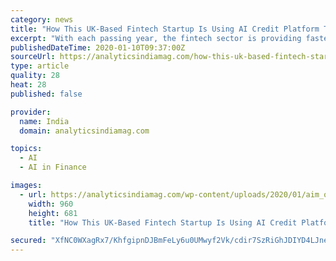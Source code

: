 ```yaml
---
category: news
title: "How This UK-Based Fintech Startup Is Using AI Credit Platform To Provide Debt Finance To SMEs"
excerpt: "With each passing year, the fintech sector is providing faster, flexible and secured consumer experience, and is protecting against the risks and vulnerabilities of traditional insurance and loans. In fact, the global fintech market size is expected to grow to $124.3 billion by the end of 2025 at a CAGR of 23.8%. With a vision of providing ..."
publishedDateTime: 2020-01-10T09:37:00Z
sourceUrl: https://analyticsindiamag.com/how-this-uk-based-fintech-startup-is-using-ai-credit-platform-to-provide-debt-finance-to-smes/
type: article
quality: 28
heat: 28
published: false

provider:
  name: India
  domain: analyticsindiamag.com

topics:
  - AI
  - AI in Finance

images:
  - url: https://analyticsindiamag.com/wp-content/uploads/2020/01/aim_oaknorth.jpg
    width: 960
    height: 681
    title: "How This UK-Based Fintech Startup Is Using AI Credit Platform To Provide Debt Finance To SMEs"

secured: "XfNC0WXagRx7/KhfgipnDJBmFeLy6u0UMwyf2Vk/cdir7SzRiGhJDIYD4LJneOK76ANLNCr6KS7oPbLzmm/GRrrVDYsOb8qitzHFggYpLx+DeXQ3A59WLMH77ulduAum4bTHS11Wt9DPjGWv/tXAtnazS80H7zk/UFoyseLqbKLvpLQ/GVE4SDbaUUfzmL/J7pqSD6rq9Z/y/QFCN8CbHyIEsfVlR9ha3LG9GRLPeKm0Yo3wbjCpGzpAmEWzagcAkHDR7YaL65f6QcpzkKpTU3VDTiUqZTTWKrYx0cyIugA=;OAMoWmTMzMYzWN0krPNGYQ=="
---
```


